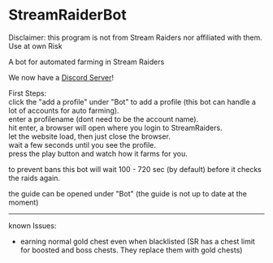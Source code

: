 # StreamRaiderBot

Disclaimer: this program is not from Stream Raiders nor affiliated with them. Use at own Risk

A bot for automated farming in Stream Raiders

We now have a [Discord Server](https://discord.gg/u7e5nTRaZQ)!


First Steps:  
click the "add a profile" under "Bot" to add a profile (this bot can handle a lot of accounts for auto farming).  
enter a profilename (dont need to be the account name).  
hit enter, a browser will open where you login to StreamRaiders.  
let the website load, then just close the browser.  
wait a few seconds until you see the profile.  
press the play button and watch how it farms for you.   
  
to prevent bans this bot will wait 100 - 720 sec (by default) before it checks the raids again.

the guide can be opened under "Bot" (the guide is not up to date at the moment)  



***
known Issues:  
- earning normal gold chest even when blacklisted (SR has a chest limit for boosted and boss chests. They replace them with gold chests)  


